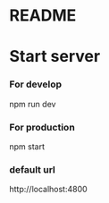 # README #

# Start server #

### For develop ###
npm run dev
### For production ###
npm start
### default url ### 
http://localhost:4800